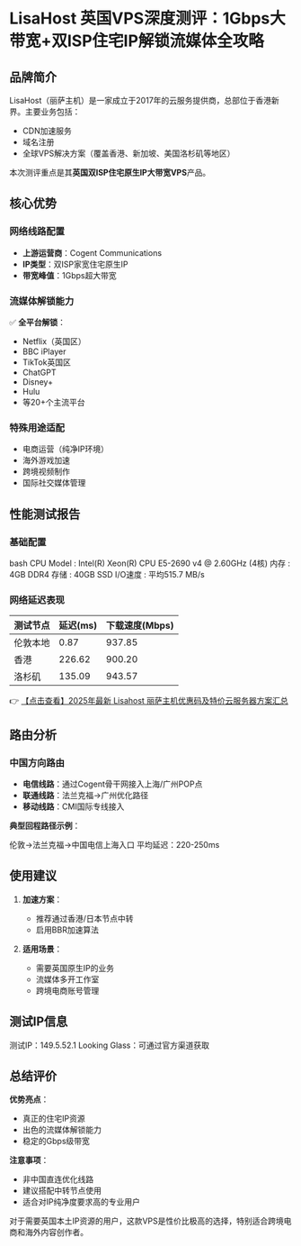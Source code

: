 # LisaHost 英国VPS深度测评：1Gbps大带宽+双ISP住宅IP解锁流媒体全攻略

## 品牌简介

LisaHost（丽萨主机）是一家成立于2017年的云服务提供商，总部位于香港新界。主要业务包括：
- CDN加速服务
- 域名注册
- 全球VPS解决方案（覆盖香港、新加坡、美国洛杉矶等地区）

本次测评重点是其**英国双ISP住宅原生IP大带宽VPS**产品。

## 核心优势

### 网络线路配置
- **上游运营商**：Cogent Communications
- **IP类型**：双ISP家宽住宅原生IP
- **带宽峰值**：1Gbps超大带宽

### 流媒体解锁能力
✅ **全平台解锁**：
- Netflix（英国区）
- BBC iPlayer
- TikTok英国区  
- ChatGPT
- Disney+
- Hulu
- 等20+个主流平台

### 特殊用途适配
- 电商运营（纯净IP环境）
- 海外游戏加速
- 跨境视频制作
- 国际社交媒体管理

## 性能测试报告

### 基础配置
bash
CPU Model    : Intel(R) Xeon(R) CPU E5-2690 v4 @ 2.60GHz (4核)
内存        : 4GB DDR4
存储        : 40GB SSD
I/O速度     : 平均515.7 MB/s

### 网络延迟表现
| 测试节点       | 延迟(ms) | 下载速度(Mbps) |
|----------------|----------|----------------|
| 伦敦本地       | 0.87     | 937.85         |
| 香港           | 226.62   | 900.20         |
| 洛杉矶         | 135.09   | 943.57         |

👉 [【点击查看】2025年最新 Lisahost 丽萨主机优惠码及特价云服务器方案汇总](https://bit.ly/lisazhuji)

## 路由分析

### 中国方向路由
- **电信线路**：通过Cogent骨干网接入上海/广州POP点
- **联通线路**：法兰克福→广州优化路径
- **移动线路**：CMI国际专线接入

**典型回程路径示例**：

伦敦→法兰克福→中国电信上海入口
平均延迟：220-250ms

## 使用建议

1. **加速方案**：
   - 推荐通过香港/日本节点中转
   - 启用BBR加速算法

2. **适用场景**：
   - 需要英国原生IP的业务
   - 流媒体多开工作室
   - 跨境电商账号管理

## 测试IP信息

测试IP：149.5.52.1
Looking Glass：可通过官方渠道获取

## 总结评价

**优势亮点**：
- 真正的住宅IP资源
- 出色的流媒体解锁能力
- 稳定的Gbps级带宽

**注意事项**：
- 非中国直连优化线路
- 建议搭配中转节点使用
- 适合对IP纯净度要求高的专业用户

对于需要英国本土IP资源的用户，这款VPS是性价比极高的选择，特别适合跨境电商和海外内容创作者。